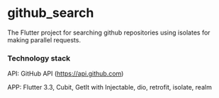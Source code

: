 # github_search

The Flutter project for searching github repositories using isolates for making parallel requests.

### Technology stack

API: GitHub API (https://api.github.com)

APP: Flutter 3.3, Cubit, GetIt with Injectable, dio, retrofit, isolate, realm
